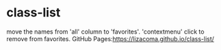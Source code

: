 # class-list
move the names from 'all' column to 'favorites'. 'contextmenu' click to remove from favorites.
GitHub Pages:https://lizacoma.github.io/class-list/
